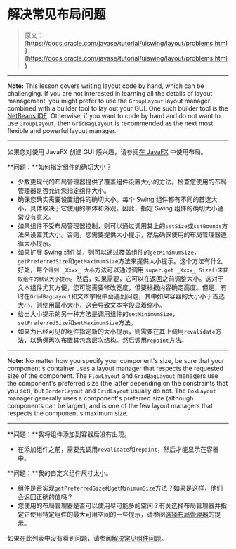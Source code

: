# 解决常见布局问题

> 原文： [https://docs.oracle.com/javase/tutorial/uiswing/layout/problems.html](https://docs.oracle.com/javase/tutorial/uiswing/layout/problems.html)

* * *

**Note:** This lesson covers writing layout code by hand, which can be challenging. If you are not interested in learning all the details of layout management, you might prefer to use the `GroupLayout` layout manager combined with a builder tool to lay out your GUI. One such builder tool is the [NetBeans IDE](../learn/index.html). Otherwise, if you want to code by hand and do not want to use `GroupLayout`, then `GridBagLayout` is recommended as the next most flexible and powerful layout manager.

* * *

如果您对使用 JavaFX 创建 GUI 感兴趣，请参阅[在 JavaFX](https://docs.oracle.com/javase/8/javafx/layout-tutorial/index.html) 中使用布局。

**问题：**如何指定组件的确切大小？

*   少数更现代的布局管理器提供了覆盖组件设置大小的方法。检查您使用的布局管理器是否允许您指定组件大小。
*   确保您确实需要设置组件的确切大小。每个 Swing 组件都有不同的首选大小，具体取决于它使用的字体和外观。因此，指定 Swing 组件的确切大小通常没有意义。
*   如果组件不受布局管理器控制，则可以通过调用其上的`setSize`或`setBounds`方法来设置其大小。否则，您需要提供大小提示，然后确保使用的布局管理器遵循大小提示。
*   如果扩展 Swing 组件类，则可以通过覆盖组件的`getMinimumSize`，`getPreferredSize`和`getMaximumSize`方法来提供大小提示。这个方法有什么好处，每个`得到 _Xxxx_ 大小`方法可以通过调用 `super.get _Xxxx_ Size()来获取组件的默认大小提示`。然后，如果需要，它可以在返回之前调整大小。这对于文本组件尤其方便，您可能需要修改宽度，但要根据内容确定高度。但是，有时在`GridBagLayout`和文本字段中会遇到问题，其中如果容器的大小小于首选大小，则使用最小大小，这会导致文本字段显着缩小。
*   给出大小提示的另一种方法是调用组件的`setMinimumSize`，`setPreferredSize`和`setMaximumSize`方法。
*   如果为已经可见的组件指定新的大小提示，则需要在其上调用`revalidate`方法，以确保再次布置其包含层次结构。然后调用`repaint`方法。

* * *

**Note:** No matter how you specify your component's size, be sure that your component's container uses a layout manager that respects the requested size of the component. The `FlowLayout` and `GridBagLayout` managers use the component's preferred size (the latter depending on the constraints that you set), but `BorderLayout` and `GridLayout` usually do not. The `BoxLayout` manager generally uses a component's preferred size (although components can be larger), and is one of the few layout managers that respects the component's maximum size.

* * *

**问题：**我将组件添加到容器后没有出现。

*   在添加组件之前，需要先调用`revalidate`和`repaint`，然后才能显示在容器中。

**问题：**我的自定义组件尺寸太小。

*   组件是否实现`getPreferredSize`和`getMinimumSize`方法？如果是这样，他们会返回正确的值吗？
*   您使用的布局管理器是否可以使用尽可能多的空间？有关选择布局管理器并指定它使用特定组件的最大可用空间的一些提示，请参阅[选择布局管理器](using.html#choosing)的提示。

如果在此列表中没有看到问题，请参阅[解决常见组件问题](../components/problems.html)。